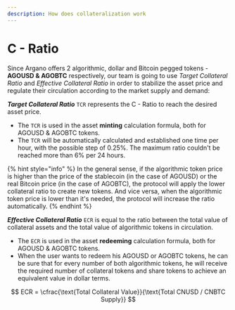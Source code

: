```yaml
---
description: How does collateralization work
---
```


# C - Ratio

Since Argano offers 2 algorithmic, dollar and Bitcoin pegged tokens - **AGOUSD & AGOBTC** respectively, our team is going to use _Target Collateral Ratio_ and _Effective Collateral Ratio_ in order to stabilize the asset price and regulate their circulation according to the market supply and demand:

_**Target Collateral Ratio**_ `TCR` represents the C - Ratio to reach the desired asset price.

* The `TCR` is used in the asset **minting** calculation formula, both for AGOUSD & AGOBTC tokens.
* The `TCR` will be automatically calculated and established one time per hour, with the possible step of 0.25%. The maximum ratio couldn't be reached more than 6% per 24 hours.

{% hint style="info" %}
In the general sense, if the algorithmic token price is higher than the price of the stablecoin \(in the case of AGOUSD\) or the real Bitcoin price \(in the case of AGOBTC\), the protocol will apply the lower collateral ratio to create new tokens. And vice versa, when the algorithmic token price is lower than it's needed, the protocol will increase the ratio automatically.
{% endhint %}

_**Effective Collateral Ratio**_ `ECR` is equal to the ratio between the total value of collateral assets and the total value of algorithmic tokens in circulation.

* The `ECR` is used in the asset **redeeming** calculation formula, both for AGOUSD & AGOBTC tokens.
* When the user wants to redeem his AGOUSD or AGOBTC tokens, he can be sure that for every number of both algorithmic tokens, he will receive the required number of collateral tokens and share tokens to achieve an equivalent value in dollar terms.

$$
ECR = \cfrac{\text{Total Collateral Value}}{\text{Total CNUSD / CNBTC Supply}}
$$

